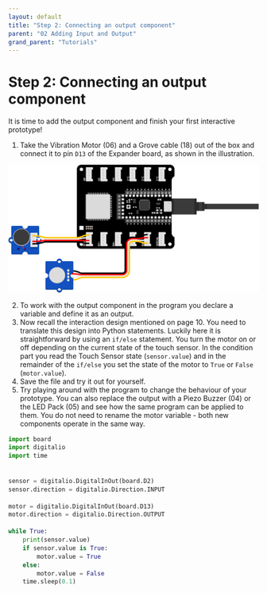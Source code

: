 ```yaml
---
layout: default
title: "Step 2: Connecting an output component"
parent: "02 Adding Input and Output"
grand_parent: "Tutorials"
---
```


# Step 2: Connecting an output component

It is time to add the output component and finish your first interactive prototype!

1. Take the Vibration Motor (06) and a Grove cable (18) out of the box and connect it to pin `D13` of the Expander board, as shown in the illustration.

![Illustration of the proper setup of touch sensor and vibration motor with the ItsyBitsy](/docs/tutorials/02-adding-input-and-output/assets/Tutorial2-Illustration-2.png)

2. To work with the output component in the program you declare a variable and define it as an output.
3. Now recall the interaction design mentioned on page 10. You need to translate this design into Python statements. Luckily here it is straightforward by using an `if/else` statement. You turn the motor on or off depending on the current state of the touch sensor. In the condition part you read the Touch Sensor state (`sensor.value`) and in the remainder of the `if/else` you set the state of the motor to `True` or `False` (`motor.value`).
4. Save the file and try it out for yourself.
5. Try playing around with the program to change the behaviour of your prototype. You can also replace the output with a Piezo Buzzer (04) or the LED Pack (05) and see how the same program can be applied to them. You do not need to rename the motor variable - both new components operate in the same way.



```python
import board
import digitalio
import time
 

sensor = digitalio.DigitalInOut(board.D2)
sensor.direction = digitalio.Direction.INPUT

motor = digitalio.DigitalInOut(board.D13)
motor.direction = digitalio.Direction.OUTPUT

while True:
    print(sensor.value)
    if sensor.value is True:
        motor.value = True
    else:
        motor.value = False
    time.sleep(0.1)
```